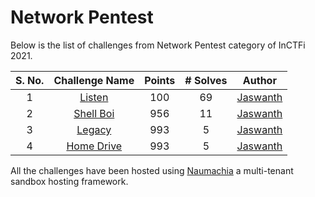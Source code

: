 # Network Pentest

Below is the list of challenges from Network Pentest category of InCTFi 2021.

|S. No.| Challenge Name | Points  | # Solves | Author| 
|:---:|:--------------:|:-------:| :-: | :-: |
| 1 | [Listen](./Listen) | 100 | 69 | [Jaswanth](https://twitter.com/theevilsyn)
| 2 | [Shell Boi](./Shell%20Boi) | 956 | 11 | [Jaswanth](https://twitter.com/theevilsyn)
| 3 | [Legacy](./Legacy) | 993 | 5 |[Jaswanth](https://twitter.com/theevilsyn)
| 4 | [Home Drive](./Home%20Drive) | 993 | 5 |[Jaswanth](https://twitter.com/theevilsyn)

All the challenges have been hosted using [Naumachia](https://github.com/nategraf/naumachia) a multi-tenant sandbox hosting framework.